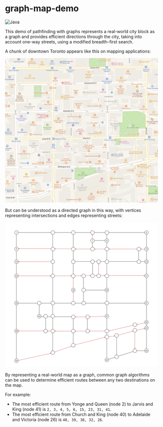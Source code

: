 # graph-map-demo

![Java](https://custom-icon-badges.herokuapp.com/badge/Java-white?style=for-the-badge&logo=java-logo)

This demo of pathfinding with graphs represents a real-world city block as a graph and provides efficient directions through the city, taking into account one-way streets, using a modified breadth-first search.

A chunk of downtown Toronto appears like this on mapping applications:

![Image 1](img/street-map.png)

But can be understood as a directed graph in this way, with vertices representing intersections and edges representing streets:

![Image 2](img/graph.png)

By representing a real-world map as a graph, common graph algorithms can be used to determine efficient routes between any two destinations on the map.

For example:

- The most efficient route from Yonge and Queen (node 2) to Jarvis and King (node 41) is `2, 3, 4, 5, 6, 15, 23, 31, 41`.
- The most efficient route from Church and King (node 40) to Adelaide and Victoria (node 26) is `40, 39, 38, 32, 26`.
